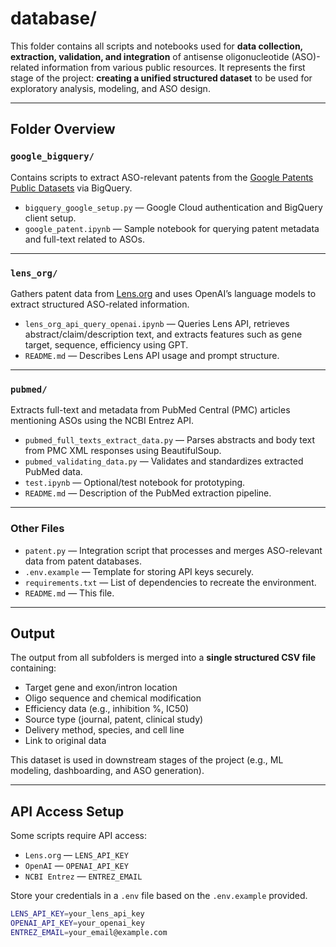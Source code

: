 # database/

This folder contains all scripts and notebooks used for **data collection, extraction, validation, and integration** of antisense oligonucleotide (ASO)-related information from various public resources. It represents the first stage of the project: **creating a unified structured dataset** to be used for exploratory analysis, modeling, and ASO design.

---

## Folder Overview

### `google_bigquery/`
Contains scripts to extract ASO-relevant patents from the [Google Patents Public Datasets](https://console.cloud.google.com/marketplace/product/google_patents_public_datasets/patents-public-data) via BigQuery.

- `bigquery_google_setup.py` — Google Cloud authentication and BigQuery client setup.
- `google_patent.ipynb` — Sample notebook for querying patent metadata and full-text related to ASOs.

---

### `lens_org/`
Gathers patent data from [Lens.org](https://www.lens.org/) and uses OpenAI’s language models to extract structured ASO-related information.

- `lens_org_api_query_openai.ipynb` — Queries Lens API, retrieves abstract/claim/description text, and extracts features such as gene target, sequence, efficiency using GPT.
- `README.md` — Describes Lens API usage and prompt structure.

---

### `pubmed/`
Extracts full-text and metadata from PubMed Central (PMC) articles mentioning ASOs using the NCBI Entrez API.

- `pubmed_full_texts_extract_data.py` — Parses abstracts and body text from PMC XML responses using BeautifulSoup.
- `pubmed_validating_data.py` — Validates and standardizes extracted PubMed data.
- `test.ipynb` — Optional/test notebook for prototyping.
- `README.md` — Description of the PubMed extraction pipeline.

---

### Other Files

- `patent.py` — Integration script that processes and merges ASO-relevant data from patent databases.
- `.env.example` — Template for storing API keys securely.
- `requirements.txt` — List of dependencies to recreate the environment.
- `README.md` — This file.

---

## Output

The output from all subfolders is merged into a **single structured CSV file** containing:
- Target gene and exon/intron location
- Oligo sequence and chemical modification
- Efficiency data (e.g., inhibition %, IC50)
- Source type (journal, patent, clinical study)
- Delivery method, species, and cell line
- Link to original data

This dataset is used in downstream stages of the project (e.g., ML modeling, dashboarding, and ASO generation).

---

## API Access Setup

Some scripts require API access:

- `Lens.org` — `LENS_API_KEY`
- `OpenAI` — `OPENAI_API_KEY`
- `NCBI Entrez` — `ENTREZ_EMAIL`

Store your credentials in a `.env` file based on the `.env.example` provided.

```bash
LENS_API_KEY=your_lens_api_key
OPENAI_API_KEY=your_openai_key
ENTREZ_EMAIL=your_email@example.com
